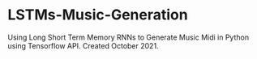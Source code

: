 # LSTMs-Music-Generation
Using Long Short Term Memory RNNs to Generate Music Midi in Python using Tensorflow API. Created October 2021.
